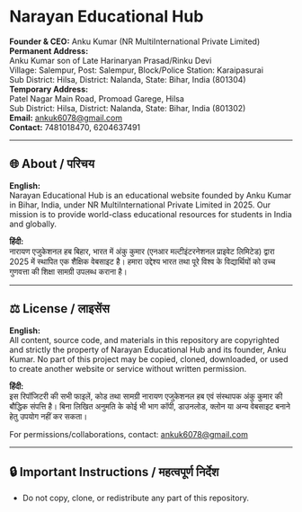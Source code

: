 # Narayan Educational Hub

**Founder & CEO:** Anku Kumar (NR MultiInternational Private Limited)  
**Permanent Address:**  
Anku Kumar son of Late Harinaryan Prasad/Rinku Devi  
Village: Salempur, Post: Salempur, Block/Police Station: Karaipasurai  
Sub District: Hilsa, District: Nalanda, State: Bihar, India (801304)  
**Temporary Address:**  
Patel Nagar Main Road, Promoad Garege, Hilsa  
Sub District: Hilsa, District: Nalanda, State: Bihar, India (801302)  
**Email:** ankuk6078@gmail.com  
**Contact:** 7481018470, 6204637491

---

## 🌐 About / परिचय

**English:**  
Narayan Educational Hub is an educational website founded by Anku Kumar in Bihar, India, under NR MultiInternational Private Limited in 2025. Our mission is to provide world-class educational resources for students in India and globally.

**हिंदी:**  
नारायण एजुकेशनल हब बिहार, भारत में अंकु कुमार (एनआर मल्टीइंटरनेशनल प्राइवेट लिमिटेड) द्वारा 2025 में स्थापित एक शैक्षिक वेबसाइट है। हमारा उद्देश्य भारत तथा पूरे विश्व के विद्यार्थियों को उच्च गुणवत्ता की शिक्षा सामग्री उपलब्ध कराना है।

---

## ⚖️ License / लाइसेंस

**English:**  
All content, source code, and materials in this repository are copyrighted and strictly the property of Narayan Educational Hub and its founder, Anku Kumar. No part of this project may be copied, cloned, downloaded, or used to create another website or service without written permission.

**हिंदी:**  
इस रिपॉजिटरी की सभी फाइलें, कोड तथा सामग्री नारायण एजुकेशनल हब एवं संस्थापक अंकु कुमार की बौद्धिक संपत्ति है। बिना लिखित अनुमति के कोई भी भाग कॉपी, डाउनलोड, क्लोन या अन्य वेबसाइट बनाने हेतु उपयोग नहीं कर सकता।

For permissions/collaborations, contact: ankuk6078@gmail.com

---

## 🔒 Important Instructions / महत्वपूर्ण निर्देश

- Do not copy, clone, or redistribute any part of this repository.
